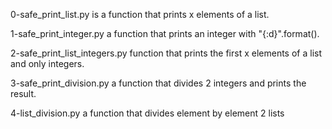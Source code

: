 0-safe_print_list.py is a function that prints x elements of a list.

1-safe_print_integer.py a function that prints an integer with "{:d}".format().

2-safe_print_list_integers.py function that prints the first x elements of a list and only integers.

3-safe_print_division.py a function that divides 2 integers and prints the result.

4-list_division.py a function that divides element by element 2 lists


